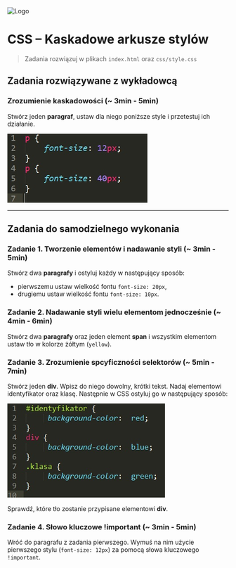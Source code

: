 <img alt="Logo" src="http://coderslab.pl/svg/logo-coderslab.svg" width="400">

# CSS &ndash; Kaskadowe arkusze stylów

> Zadania rozwiązuj w plikach ```index.html``` oraz ```css/style.css```

## Zadania rozwiązywane z wykładowcą

### Zrozumienie kaskadowości (~ 3min - 5min)
Stwórz jeden **paragraf**, ustaw dla niego poniższe style i przetestuj ich działanie.

![Przesłanianie](images/ex1.jpg)


 -------------------------------------------------------------------------------

## Zadania do samodzielnego wykonania

### Zadanie 1. Tworzenie elementów i nadawanie styli (~ 3min - 5min)
Stwórz dwa **paragrafy** i ostyluj każdy w następujący sposób:
* pierwszemu ustaw wielkość fontu ```font-size: 20px```,
* drugiemu ustaw wielkość fontu ```font-size: 10px```.

###  Zadanie 2. Nadawanie styli wielu elementom jednocześnie (~ 4min - 6min)
Stwórz dwa **paragrafy** oraz jeden element **span** i wszystkim elementom ustaw tło w kolorze żółtym (```yellow```).

###  Zadanie 3. Zrozumienie spcyficzności selektorów (~ 5min - 7min)
Stwórz jeden **div**. Wpisz do niego dowolny, krótki tekst. Nadaj elementowi identyfikator oraz klasę. Następnie w CSS ostyluj go w następujący sposób:

![Specyfikacja_selektorów](images/ex2.jpg)

 Sprawdź, które tło zostanie przypisane elementowi **div**.

###  Zadanie 4. Słowo kluczowe !important (~ 3min - 5min)
Wróć do paragrafu z zadania pierwszego. Wymuś na nim użycie pierwszego stylu (```font-size: 12px```) za pomocą słowa kluczowego ```!important```.
